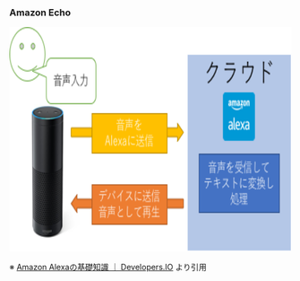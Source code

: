 ### Amazon Echo

<img src="resources/img/bnalexa1.png" height=400px>

※ [Amazon Alexaの基礎知識 ｜ Developers\.IO](http://dev.classmethod.jp/cloud/aws/amazon-alexa-basic-knowledge/) より引用
